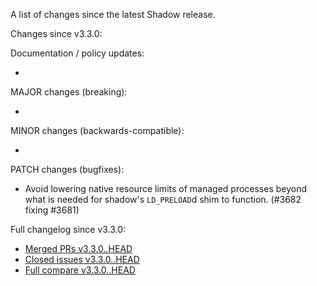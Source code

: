 A list of changes since the latest Shadow release.

Changes since v3.3.0:

Documentation / policy updates:

*

MAJOR changes (breaking):

*

MINOR changes (backwards-compatible):

*

PATCH changes (bugfixes):

* Avoid lowering native resource limits of managed processes beyond what is needed
for shadow's `LD_PRELOAD`d shim to function. (#3682 fixing #3681)

Full changelog since v3.3.0:

- [Merged PRs v3.3.0..HEAD](https://github.com/shadow/shadow/pulls?q=is%3Apr%20merged%3A2025-10-16T11%3A30-0400..2033-12-30T20%3A30-0400)
- [Closed issues v3.3.0..HEAD](https://github.com/shadow/shadow/issues?q=is%3Aissue%20closed%3A2025-10-16T11%3A30-0400..2033-12-30T20%3A30-0400)
- [Full compare v3.3.0..HEAD](https://github.com/shadow/shadow/compare/v3.3.0...HEAD)
